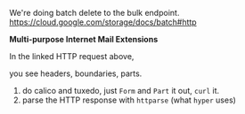 We're doing batch delete to the bulk endpoint.
https://cloud.google.com/storage/docs/batch#http


**Multi-purpose Internet Mail Extensions**

In the linked HTTP request above, 

you see headers, boundaries, parts.


1. do calico and tuxedo, just `Form` and `Part` it out, `curl` it.
2. parse the HTTP response with `httparse` (what `hyper` uses)


